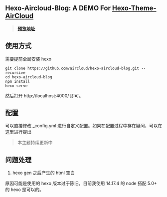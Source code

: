 ## Hexo-Aircloud-Blog: A DEMO For [Hexo-Theme-AirCloud](https://github.com/aircloud/hexo-theme-aircloud)

> [**预览地址**](https://doublepoint.github.io/mainblog/)

## 使用方式

需要提前全局安装 hexo

```
git clone https://github.com/aircloud/hexo-aircloud-blog.git --recursive
cd hexo-aircloud-blog
npm install
hexo serve
```

然后打开 http://localhost:4000/ 即可。

## 配置

可以直接修改 _config.yml 进行自定义配置。如果在配置过程中存在疑问，可以在[这里](https://github.com/aircloud/hexo-aircloud-blog/issues)进行提出

> 本主题持续更新中

## 问题处理

1. hexo gen 之后产生的 html 空白

原因可能是使用的 hexo 版本过于陈旧，目前我使用 14.17.4 的 node 搭配 5.0+ 的 hexo 是可以的。
